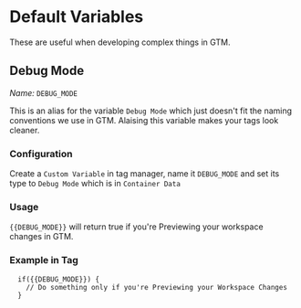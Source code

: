 # Default Variables
These are useful when developing complex things in GTM.

## Debug Mode
*Name:* `DEBUG_MODE`

This is an alias for the variable `Debug Mode` which just doesn't fit the naming conventions we use in GTM. Alaising this variable makes your tags look cleaner.

### Configuration
Create a `Custom Variable` in tag manager, name it `DEBUG_MODE` and set its type to `Debug Mode` which is in `Container Data`

### Usage
`{{DEBUG_MODE}}` will return true if you're Previewing your workspace changes in GTM.

### Example in Tag
```
  if({{DEBUG_MODE}}) {
    // Do something only if you're Previewing your Workspace Changes
  }
 
```